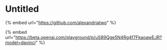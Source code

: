 # Untitled

{% embed url="https://github.com/alexandriatwo" %}

{% embed url="https://beta.openai.com/playground/p/uS89Qge5N4Rg4f7FkaoawEJR?model=davinci" %}

